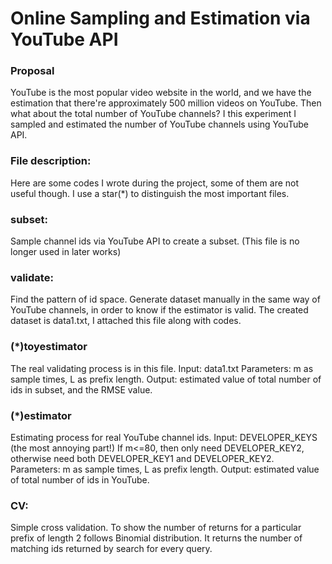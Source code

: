 # Online Sampling and Estimation via YouTube API
### Proposal
YouTube is the most popular video website in the world, and we have the estimation that there're approximately 500 million videos on YouTube. Then what about the total number of YouTube channels? I this experiment I sampled and estimated the number of YouTube channels using YouTube API.

### File description:
Here are some codes I wrote during the project, some of them are not useful though. I use a star(*) to distinguish the most important files.

### subset:
Sample channel ids via YouTube API to create a subset.
(This file is no longer used in later works)

### validate:
Find the pattern of id space.
Generate dataset manually in the same way of YouTube channels, in order to know if the estimator is valid.
The created dataset is data1.txt, I attached this file along with codes.

### (*)toyestimator
The real validating process is in this file.
Input: data1.txt
Parameters: m as sample times, L as prefix length.
Output: estimated value of total number of ids in subset, and the RMSE value.

### (*)estimator
Estimating process for real YouTube channel ids.
Input: DEVELOPER_KEYS (the most annoying part!)
If m<=80, then only need DEVELOPER_KEY2, otherwise need both DEVELOPER_KEY1 and DEVELOPER_KEY2.
Parameters: m as sample times, L as prefix length.
Output: estimated value of total number of ids in YouTube.

### CV:
Simple cross validation.
To show the number of returns for a particular prefix of length 2 follows Binomial distribution.
It returns the number of matching ids returned by search for every query.
